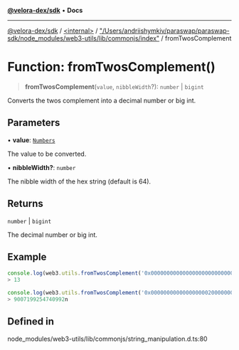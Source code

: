 [**@velora-dex/sdk**](../../../../README.md) • **Docs**

***

[@velora-dex/sdk](../../../../globals.md) / [\<internal\>](../../../README.md) / ["/Users/andriishymkiv/paraswap/paraswap-sdk/node\_modules/web3-utils/lib/commonjs/index"](../README.md) / fromTwosComplement

# Function: fromTwosComplement()

> **fromTwosComplement**(`value`, `nibbleWidth`?): `number` \| `bigint`

Converts the twos complement into a decimal number or big int.

## Parameters

• **value**: [`Numbers`](../../../type-aliases/Numbers.md)

The value to be converted.

• **nibbleWidth?**: `number`

The nibble width of the hex string (default is 64).

## Returns

`number` \| `bigint`

The decimal number or big int.

## Example

```ts
console.log(web3.utils.fromTwosComplement('0x0000000000000000000000000000000d', 32'));
> 13

console.log(web3.utils.fromTwosComplement('0x00000000000000000020000000000000', 32));
> 9007199254740992n
```

## Defined in

node\_modules/web3-utils/lib/commonjs/string\_manipulation.d.ts:80
